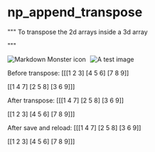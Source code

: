 # np_append_transpose

"""
To transpose the 2d arrays inside a 3d array

"""

<img src="tranpose.PNG"
     alt="Markdown Monster icon"
     style="float: left; margin-right: 10px;" />

![A test image](tranpose.PNG)

Before transpose:
[[[1 2 3]
  [4 5 6]
  [7 8 9]]

 [[1 4 7]
  [2 5 8]
  [3 6 9]]]

After transpose:
[[[1 4 7]
  [2 5 8]
  [3 6 9]]

 [[1 2 3]
  [4 5 6]
  [7 8 9]]]

After save and reload: 
[[[1 4 7]
  [2 5 8]
  [3 6 9]]

 [[1 2 3]
  [4 5 6]
  [7 8 9]]]
